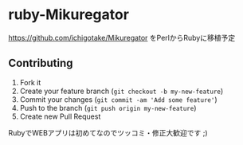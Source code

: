 ruby-Mikuregator
================

https://github.com/ichigotake/Mikuregator をPerlからRubyに移植予定


Contributing
------

1. Fork it
2. Create your feature branch (`git checkout -b my-new-feature`)
3. Commit your changes (`git commit -am 'Add some feature'`)
4. Push to the branch (`git push origin my-new-feature`)
5. Create new Pull Request

RubyでWEBアプリは初めてなのでツッコミ・修正大歓迎です ;)

